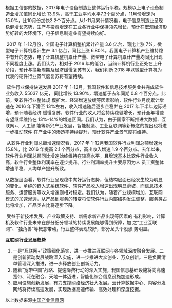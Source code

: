 ​	根据工信部的数据，2017年电子设备制造业整体运行平稳。规模以上电子设备制造业增加值同比增长 13.9%，高于工业平均水平7.3个百分点，11月份增速为15.0%，比10月份加快2.2个百分点。从1-11月累计情况看，电子信息制造业呈现稳健增长态势，生产与投资增速在工业各行业中保持领先增长，预计在宏观经济形势好转的大环境下，电子信息制造业有望持续向好。

​	2017 年 1-12月份，全国电子计算机整机累计产量 3.6 亿台，同比上涨 7%，微 型电子计算机累计生产 3.1 亿台，同比上涨 6.80%。我国电子计算机产业维持稳 中有升的态势，电子计算机整机累计产量、微型电子计算机累计产量均同比出现 不同程度上涨。我们认为，相对于 2016 年的低谷，当前计算机行业正处在上升 阶段，预计与换新周期及经济缓慢复苏有关，我们判断 2018 年以微型计算机为 代表的硬件行业景气度复苏将有望持续。

​	软件行业保持快速发展 2017 年 1-12月，我国软件和信息技术服务业共完成软件业务收入 55037 亿元， 同比增长 13.90%，增速低于去年同期 0.8 个百分点。此前，受软件行业整体规 模扩大、经济增速放缓等因素影响，软件行业月度累计增速在 2016 年下滑至 13%左右，收入增速随后逐步企稳并在 2017 年下半年边际递增，预计随着经济 缓慢复苏，软件行业的收入将会持续稳健增长，预计全年增速有望继续维持在 13%-14%的增速区间。我们认为，由于国家不断推进大数据、互联网+、人工智 能等新兴产业发展，智能制造、工业互联网等新概念的提出也将进一步推动软件 在产业中的渗透率持续提升，预计软件产业景气度将维持。

​	从软件行业利润总额增速情况看，2017 年 1-12月我国软件行业利润总额增速为 15.8%，比 2016 年提高 2.1 个百分点，高出收入增速 1.9 个百分点。去年以来， 软件行业利润总额同比增速始终维持在较高水平，且增速基本比软件行业收入 高，软件行业整体利润率在逐步提升。行业利润率提升主要原因为人 员工资整体增速平稳、人均单产提升所致。

​	从数据层面看，软件行业呈现稳中向好运行态势，但结构层面已经发生较为明显 的变化。单纯的嵌入式系统软件、软件产品收入增速出现明显滑坡，而信息技术 服务、运营服务等收入增速则相对稳定。我们认为，随着产业规模增加、互联网 模式的加速渗透，从产品到服务的转变将使软件行业内部结构发生调整，服务类占比将增加，产品类占比将逐步下降。

​	受益于新技术发展、产业政策支持、新需求新产品出现等因素的 有利影响，计算机及软件行业未来在部分细分领域的持续发展能够得到保障，加 之“工业互联网”、“独角兽”等概念带动，行业整体表现较好，部分龙头个股涨 势明显。

**互联网行业发展趋势**

1.  一是“互联网+”政策细化落实，进一步推进互联网与各领域深度融合发展。二是创新驱动发展战略深入实施，进一步推进大众创业、万众创新。三是负面清单管理深入推进，进一步释放创业创新活力。
2. 随着“宽带中国”战略、提速降费行动的深入实施，我国信息基础设施将向高速宽带、泛在融合、天地一体迈进，智能化综合信息设施加速形成。 
3. 应用设施创新发展，有力支撑网络经济壮大发展。云计算数据中心、内容分发网络将持续高速发展，实现数据高速传输、高效处理和深度挖掘。

以上数据来源[中国产业信息网](http://www.chyxx.com/industry/201804/633506.html)


